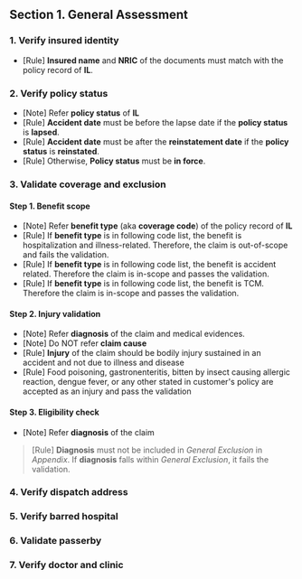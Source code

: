 ## Section 1. General Assessment
### 1. Verify insured identity
* [Rule] **Insured name** and **NRIC** of the documents must match with the policy record of **IL**.

### 2. Verify policy status
* [Note] Refer **policy status** of **IL**
* [Rule] **Accident date** must be before the lapse date if the **policy status** is **lapsed**.
* [Rule] **Accident date** must be after the **reinstatement date** if the **policy status** is **reinstated**.
* [Rule] Otherwise, **Policy status** must be **in force**.
         
### 3. Validate coverage and exclusion
#### Step 1. Benefit scope
* [Note] Refer **benefit type** (aka **coverage code**) of the policy record of **IL**
* [Rule] If **benefit type** is in following code list, the benefit is hospitalization and illness-related. Therefore, the claim is out-of-scope and fails the validation.
* [Rule] If **benefit type** is in following code list, the benefit is accident related. Therefore the claim is in-scope and passes the validation.
* [Rule] If **benefit type** is in following code list, the benefit is TCM. Therefore the claim is in-scope and passes the validation.

#### Step 2. Injury validation
* [Note] Refer **diagnosis** of the claim and medical evidences.
* [Note] Do NOT refer **claim cause**
* [Rule] **Injury** of the claim should be bodily injury sustained in an accident and not due to illness and disease
* [Rule] Food poisoning, gastronenteritis, bitten by insect causing allergic reaction, dengue fever, or any other stated in customer's policy are accepted as an injury and pass the validation

#### Step 3. Eligibility check
* [Note] Refer **diagnosis** of the claim
> [Rule] **Diagnosis** must not be included in *General Exclusion* in *Appendix*. If **diagnosis** falls within *General Exclusion*, it fails the validation.

### 4. Verify dispatch address
### 5. Verify barred hospital
### 6. Validate passerby
### 7. Verify doctor and clinic
